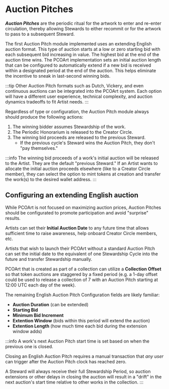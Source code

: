 # Auction Pitches

_**Auction Pitches**_ are the periodic ritual for the artwork to enter and re-enter circulation, thereby allowing Stewards to either recommit or for the artwork to pass to a subsequent Steward.

The first Auction Pitch module implemented uses an extending English auction format. This type of auction starts at a low or zero starting bid with each subsequent bid increasing in value. The highest bid at the end of the auction time wins. The PCOArt implementation sets an initial auction length that can be configured to automatically extend if a new bid is received within a designated period at the end of the auction. This helps eliminate the incentive to sneak in last-second winning bids.&#x20;

:::tip
Other Auction Pitch formats such as Dutch, Vickery, and even continuous auctions can be integrated into the PCOArt system. Each option will have a different user experience, technical complexity, and auction dynamics tradeoffs to fit Artist needs.
:::

Regardless of type or configuration, the Auction Pitch module always should produce the following actions:

1. The winning bidder assumes Stewardship of the work.
2. The Periodic Honorarium is released to the Creator Circle.
3. The winning bid proceeds are released to the previous Steward.
   - If the previous cycle's Steward wins the Auction Pitch, they don't "pay themselves."

:::info
The winning bid proceeds of a work's initial auction will be released to the Artist. They are the default "previous Steward." If an Artist wants to allocate the initial auction proceeds elsewhere (like to a Creator Circle member), they can select the option to mint tokens at creation and transfer the work(s) to the desired wallet address.&#x20;
:::

## Configuring an extending English auction

While PCOArt is not focused on maximizing auction prices, Auction Pitches should be configurated to promote participation and avoid "surprise" results.&#x20;

Artists can set their **Initial Auction Date** to any future time that allows sufficient time to raise awareness, help onboard Creator Circle members, etc.&#x20;

Artists that wish to launch their PCOArt without a standard Auction Pitch can set the initial date to the equivalent of one Stewardship Cycle into the future and transfer Stewardship manually.

PCOArt that is created as part of a collection can utilize a **Collection Offset** so that token auctions are staggered by a fixed period (e.g. a 1-day offset could be used to release a collection of 7 with an Auction Pitch starting at 12:00 UTC each day of the week).

The remaining English Auction Pitch Configuration fields are likely familiar:

- **Auction Duration** (can be extended)
- **Starting Bid**
- **Minimum Bid Increment**
- **Extention Window** (bids within this period will extend the auction)
- **Extention Length** (how much time each bid during the extension window adds)

:::info
A work's next Auction Pitch start time is set based on when the previous one is closed.&#x20;

Closing an English Auction Pitch requires a manual transaction that _any user_ can trigger after the Auction Pitch clock has reached zero.&#x20;

A Steward will always receive their full Stewardship Period, so auction extensions or other delays in closing the auction will result in a "drift" in the next auction's start time relative to other works in the collection.
:::

